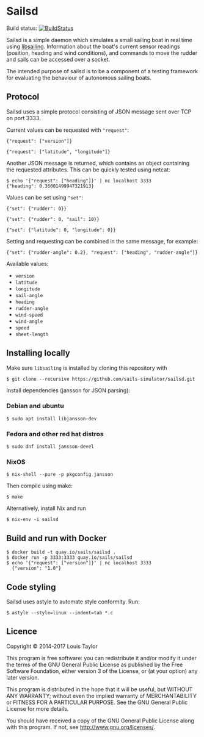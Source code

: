 Sailsd
======

Build status: [![BuildStatus](https://travis-ci.org/sails-simulator/sailsd.svg?branch=master)](https://travis-ci.org/sails-simulator/sailsd)

Sailsd is a simple daemon which simulates a small sailing boat in real time
using [libsailing](https://github.com/sails-simulator/libsailing).
Information about the boat's current sensor readings (position, heading and
wind conditions), and commands to move the rudder and sails can be accessed
over a socket.

The intended purpose of sailsd is to be a component of a testing framework for
evaluating the behaviour of autonomous sailing boats.

Protocol
--------

Sailsd uses a simple protocol consisting of JSON message sent over TCP on port
3333.

Current values can be requested with `"request"`:

    {"request": ["version"]}

    {"request": ["latitude", "longitude"]}

Another JSON message is returned, which contains an object containing the
requested attributes.
This can be quickly tested using netcat:

    $ echo '{"request": ["heading"]}' | nc localhost 3333
    {"heading": 0.36001499947321913}

Values can be set using `"set"`:

    {"set": {"rudder": 0}}

    {"set": {"rudder": 0, "sail": 10}}

    {"set": {"latitude": 0, "longitude": 0}}

Setting and requesting can be combined in the same message, for example:

    {"set": {"rudder-angle": 0.2}, "request": ["heading", "rudder-angle"]}

Available values:

- `version`
- `latitude`
- `longitude`
- `sail-angle`
- `heading`
- `rudder-angle`
- `wind-speed`
- `wind-angle`
- `speed`
- `sheet-length`


Installing locally
------------------

Make sure `libsailing` is installed by cloning this repository with

    $ git clone --recursive https://github.com/sails-simulator/sailsd.git

Install dependencies (jansson for JSON parsing):

### Debian and ubuntu

    $ sudo apt install libjansson-dev

### Fedora and other red hat distros

    $ sudo dnf install jansson-devel

### NixOS

    $ nix-shell --pure -p pkgconfig jansson

Then compile using make:

    $ make

Alternatively, install Nix and run

    $ nix-env -i sailsd

Build and run with Docker
------------------------------

    $ docker build -t quay.io/sails/sailsd .
    $ docker run -p 3333:3333 quay.io/sails/sailsd
    $ echo '{"request": ["version"]}' | nc localhost 3333
      {"version": "1.0"}

Code styling
------------

Sailsd uses astyle to automate style conformity. Run:

    $ astyle --style=linux --indent=tab *.c

Licence
-------

Copyright © 2014-2017 Louis Taylor

This program is free software: you can redistribute it and/or modify it under
the terms of the GNU General Public License as published by the Free Software
Foundation, either version 3 of the License, or (at your option) any later
version.

This program is distributed in the hope that it will be useful, but WITHOUT ANY
WARRANTY; without even the implied warranty of MERCHANTABILITY or FITNESS FOR A
PARTICULAR PURPOSE.  See the GNU General Public License for more details.

You should have received a copy of the GNU General Public License along with
this program.  If not, see <http://www.gnu.org/licenses/>.
